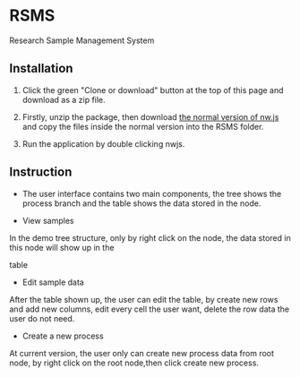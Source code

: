 # RSMS
Research Sample Management System


## Installation
1. Click the green "Clone or download" button at the top of this page and download as a zip file.

2. Firstly, unzip the package, then download [the normal version of nw.js](http://nwjs.io) and copy the files inside the normal version into the RSMS folder.
    
3. Run the application by double clicking nwjs.

## Instruction

- The user interface contains two main components, the tree shows the process branch and the table shows the data stored in the node.

- View samples

In the demo tree structure, only by right click on the node, the data stored in this node will show up in the

table

- Edit sample data

After the table shown up, the user can edit the table, by create new rows and add new columns, edit every cell the 
user want, delete the row data the user do not need.

- Create a new process

At current version, the user only can create new process data from root node, by right click on the root node,then 
click create new process.
